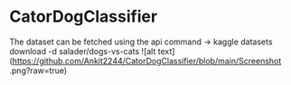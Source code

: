 # CatorDogClassifier

The dataset can be fetched using the api command -> kaggle datasets download -d salader/dogs-vs-cats 
![alt text](https://github.com/Ankit2244/CatorDogClassifier/blob/main/Screenshot .png?raw=true)
